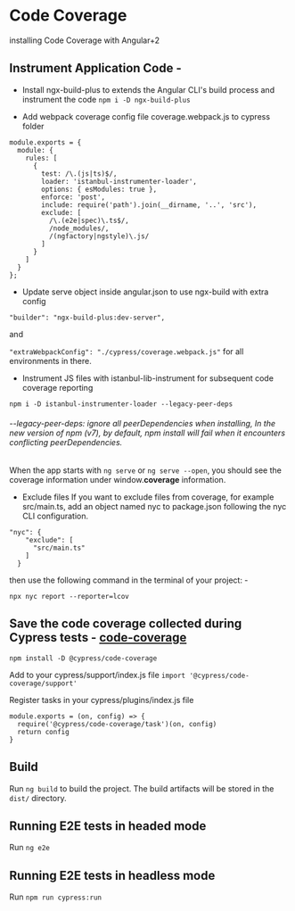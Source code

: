 # Code Coverage

installing Code Coverage with Angular+2


## Instrument Application Code -

- Install ngx-build-plus to extends the Angular CLI's build process and instrument the code
  `npm i -D ngx-build-plus`

- Add webpack coverage config file coverage.webpack.js to cypress folder

```
module.exports = {
  module: {
    rules: [
      {
        test: /\.(js|ts)$/,
        loader: 'istanbul-instrumenter-loader',
        options: { esModules: true },
        enforce: 'post',
        include: require('path').join(__dirname, '..', 'src'),
        exclude: [
          /\.(e2e|spec)\.ts$/,
          /node_modules/,
          /(ngfactory|ngstyle)\.js/
        ]
      }
    ]
  }
};
```

- Update serve object inside angular.json to use ngx-build with extra config

`"builder": "ngx-build-plus:dev-server",`

and

`"extraWebpackConfig": "./cypress/coverage.webpack.js"` for all environments in there.

- Instrument JS files with istanbul-lib-instrument for subsequent code coverage reporting

`npm i -D istanbul-instrumenter-loader --legacy-peer-deps`

###### --legacy-peer-deps: ignore all peerDependencies when installing, In the new version of npm (v7), by default, npm install will fail when it encounters conflicting peerDependencies.

When the app starts with `ng serve` or `ng serve --open`, you should see the coverage information under window.**coverage** information.

- Exclude files
  If you want to exclude files from coverage, for example src/main.ts, add an object named nyc to package.json following the nyc CLI configuration.

```
"nyc": {
    "exclude": [
      "src/main.ts"
    ]
  }
```

then use the following command in the terminal of your project: -

`npx nyc report --reporter=lcov`

## Save the code coverage collected during Cypress tests - [code-coverage](https://www.npmjs.com/package/@cypress/code-coverage)

`npm install -D @cypress/code-coverage`

Add to your cypress/support/index.js file
`import '@cypress/code-coverage/support'`

Register tasks in your cypress/plugins/index.js file

```
module.exports = (on, config) => {
  require('@cypress/code-coverage/task')(on, config)
  return config
}
```

## Build

Run `ng build` to build the project. The build artifacts will be stored in the `dist/` directory.

## Running E2E tests in headed mode

Run `ng e2e`

## Running E2E tests in headless mode

Run `npm run cypress:run`
